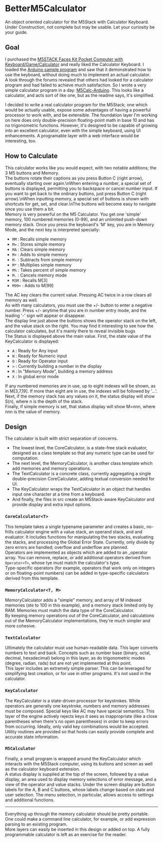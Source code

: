 # BetterM5Calculator

An object oriented calculator for the M5Stack with Calculator Keyboard.  
Under Construction, not complete but may be usable. Let your curiosity be your guide.

## Goal

I purchased the [M5STACK Faces Kit Pocket Computer with Keyboard/Game/Calculator](https://m5stack.com/collections/m5-core/products/face) and really liked the Calculator Keyboard.
I loaded the [Arduino sample program](https://github.com/m5stack/M5-ProductExampleCodes/blob/master/Module/CALCULATOR/CALCULATOR.ino) and saw that it demonstrated how to use the
keyboard, without doing much to implement an actual calculator.  
A look through the forums revealed that others had looked for a calculator program and had failed to achieve much satisfaction. So I wrote a very simple calculator program in a day:
[M5Calc-Arduino](https://github.com/vkichline/M5Calc-Arduino). This looks like a calculator, and acts sort of like one, but as the readme says, it's simplified.

I decided to write a real calculator program for the M5Stack; one which would be actually usable, expose some advantages of having a powerful processor to work with, and be
extensible. The foundation layer I'm working on here does only double-precision floating-point math in base 10 and has no trigonometric functions. However, it's designed to be capable
of growing into an excellent calculator, even with the simple keyboard, using UI enhancements. A programable layer with a web interface would be interesting, too.

## How to Calculate

This calculator works like you would expect, with two notable additions; the 3 M5 buttons and Memory.  
The buttons rotate their captions as you press Button C (right arrow), eventually starting over again.\nWhen entering
a number, a special set of buttons is displayed, permitting you to backspace or cancel number input. If you want to
get back to the ordinary buttons, just press Button C (right arrow).\nWhen inputting memory, a special set of buttons is
shown with shortcuts for get, set, and clear.\nThe buttons will become easy to navigate once you use them a bit.  
Memory is very powerful on the M5 Calculator. You get one 'simple' memory, 100 numbered memories (0-99), and an
unlimited push-down memory stack. Once you press the keyboard's 'M' key, you are in Memory Mode, and the next key is
interpreted specially:

* `MM` :   Recalls simple memory
* `M=` :  Stores simple memory
* `MA` :  Clears simple memory
* `M+` :   Adds to simple memory
* `M-` :   Subtracts from simple memory
* `M*` :   Multiplies simple memory
* `M%` :   Takes percent of simple memory
* `M.` :   Cancels memory mode
* `M3M` :  Recalls M[3]
* `M99+` : Adds to M[99]

The AC key clears the current value. Pressing AC twice in a row clears all memory as well.  
As with many calculators, you must use the +/- button to enter a negative number. Press +/- anytime that you are
in number entry mode, and the leading '-' sign will appear or disappear.  
The display line just above the buttons shows the operator stack on the left, and the value stack on the right. You
may find it interesting to see how the calculator calculates, but it's mainly there to reveal invisible bugs  
The Status is displayed above the main value. First, the state value of the KeyCalculator is displayed:

* `A` :  Ready for Any input
* `N` :  Ready for Numeric input
* `O` :  Ready for Operator input
* `>` : Currently building a number in the display
* `M` :  In "Memory Mode", building a memory address
* `X` :  In global error mode

If any numbered memories are in use, up to eight
indexes will be shown, as in M[3,7,19]. If more than eight are in use, the indexes will be followed by '...'.  
Next, if the memory stack has any values on it, the status display will show S(n), where n is the depth of the stack.  
Finally, if simple memory is set, that status display will show M=nnn, where nnn is the value of memory.

## Design

The calculator is built with strict separation of concerns.

* The lowest level, the CoreCalculator, is a state-free stack evaluator, designed as a class template so that any numeric type can be used for computation.
* The next level, the MemoryCalculator, is another class template which add memories and memory operations.
* The TextCalculator is a concrete class, currently aggregating a single double-precision CoreCalculator, adding textual conversion needed for UI.
* The KeyCalculator wraps the TextCalculator in an object that handles input one character at a time from a keyboard.
* And finally, the files in src create an M5Stack-aware KeyCalculator and provide display and extra input options.

### `CoreCalculator<T>`

This template takes a single typename parameter and creates a basic, no-frills calculator engine with a value stack, an operand stack, and and evaluator. It includes functions for manipulating the two stacks, evaluating
the stacks, and processing the Global Error State.  Currently, only divide by zero errors are handled; overflow and underflow are planned.  
Operators are implemented as objects which are added to an _operator array. You can remove, replace, or add additional operators derived from `Operator<T>`, whose tye must match the calculator's type.  
Type-specific operators (for example, operators that work only on integers or on floating-point numbers) can be added in type-specific calculators derived from this template.

### `MemoryCalculator<T, M>`

MemoryCalculator adds a "simple" memory, and array of M indexed memories (ste to 100 in this example), and a memory stack limited only by RAM. Memories must match the data type of the CoreCalculator.  
By keeping memory operations out of the CoreCalculator, and calculations out of the MemoryCalculator implementations, they're much simpler and more cohesive.

### `TextCalculator`

Ultimately the calculator must use human-readable data. This layer converts numbers to text and back.  Concepts such as number base (binary, octal, decimal, hexadecimal) belong in this layer,
as do trigonometric modes (degree, radian, rads) but are not yet implemented at this point.  
This layer includes an extremely simple parser. This can be leveraged for simplifying test creation, or for use in other programs. It's not used in the calculator.

### `KeyCalculator`

The KeyCalculator is a state-driven processor for keystrokes. While operators are generally one keystroke, numbers and memory addresses must be composed. Special keys like AC may have special semantics.
This layer of the engine actively rejects keys it sees as inappropriate (like a close parentheses when there's no open parentheses) in order to keep errors from occurring. Ideally, only valid key combinations would
be accepted. Utility routines are provided so that hosts can easily provide complete and accurate state information.

### `M5Calculator`

Finally, a small program is wrapped around the KeyCalculator which interacts with the M5Stack computer, using its buttons and screen as well as the calculator keyboard extension.  
A status display is supplied at the top of the screen, followed by a value display, an area used to display memory selections of error message, and a view of the operator and value stacks.  Under the screen display are button labels for the A, B and C buttons, whose labels change based on state and user selection.  The menu selection, in particular, allows access to settings and additional functions.

---

Everything up through the memory calculator should be pretty portable. One could make a command line calculator, for example, or add expression parsing to an existing program.  
More layers can easily be inserted in this design or added on top.  A fully programmable calculator is left as an exercise for the reader.
